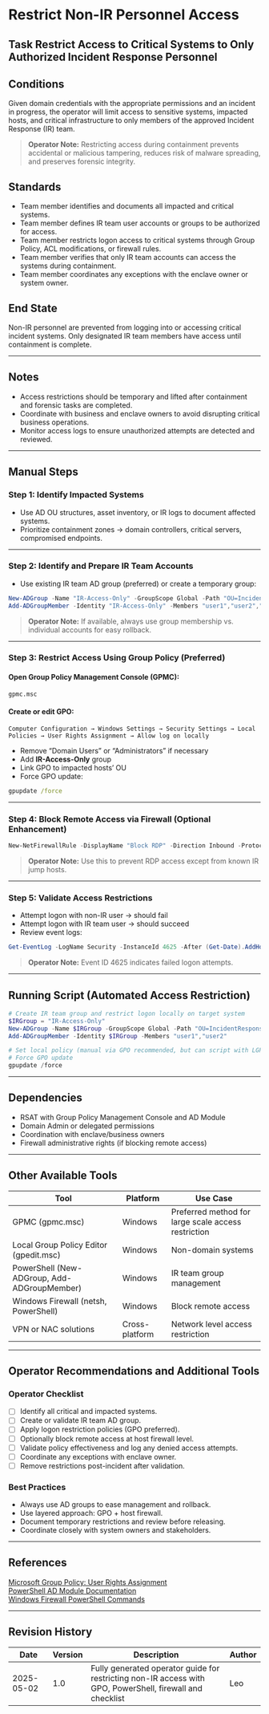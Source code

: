 # Restrict Non-IR Personnel Access

## Task Restrict Access to Critical Systems to Only Authorized Incident Response Personnel

## Conditions

Given domain credentials with the appropriate permissions and an incident in progress, the operator will limit access to sensitive systems, impacted hosts, and critical infrastructure to only members of the approved Incident Response (IR) team.

> **Operator Note:** Restricting access during containment prevents accidental or malicious tampering, reduces risk of malware spreading, and preserves forensic integrity.

## Standards

* Team member identifies and documents all impacted and critical systems.  
* Team member defines IR team user accounts or groups to be authorized for access.  
* Team member restricts logon access to critical systems through Group Policy, ACL modifications, or firewall rules.  
* Team member verifies that only IR team accounts can access the systems during containment.  
* Team member coordinates any exceptions with the enclave owner or system owner.

## End State

Non-IR personnel are prevented from logging into or accessing critical incident systems. Only designated IR team members have access until containment is complete.

---

## Notes

- Access restrictions should be temporary and lifted after containment and forensic tasks are completed.
- Coordinate with business and enclave owners to avoid disrupting critical business operations.
- Monitor access logs to ensure unauthorized attempts are detected and reviewed.

---

## Manual Steps

### Step 1: Identify Impacted Systems

- Use AD OU structures, asset inventory, or IR logs to document affected systems.
- Prioritize containment zones → domain controllers, critical servers, compromised endpoints.

---

### Step 2: Identify and Prepare IR Team Accounts

- Use existing IR team AD group (preferred) or create a temporary group:

```powershell
New-ADGroup -Name "IR-Access-Only" -GroupScope Global -Path "OU=IncidentResponse,DC=example,DC=com"
Add-ADGroupMember -Identity "IR-Access-Only" -Members "user1","user2","user3"
```

> **Operator Note:** If available, always use group membership vs. individual accounts for easy rollback.

---

### Step 3: Restrict Access Using Group Policy (Preferred)

#### Open Group Policy Management Console (GPMC):

```plaintext
gpmc.msc
```

#### Create or edit GPO:

```plaintext
Computer Configuration → Windows Settings → Security Settings → Local Policies → User Rights Assignment → Allow log on locally
```

- Remove “Domain Users” or “Administrators” if necessary
- Add **IR-Access-Only** group
- Link GPO to impacted hosts’ OU
- Force GPO update:

```cmd
gpupdate /force
```

---

### Step 4: Block Remote Access via Firewall (Optional Enhancement)

```powershell
New-NetFirewallRule -DisplayName "Block RDP" -Direction Inbound -Protocol TCP -LocalPort 3389 -Action Block
```

> **Operator Note:** Use this to prevent RDP access except from known IR jump hosts.

---

### Step 5: Validate Access Restrictions

- Attempt logon with non-IR user → should fail
- Attempt logon with IR team user → should succeed
- Review event logs:

```powershell
Get-EventLog -LogName Security -InstanceId 4625 -After (Get-Date).AddHours(-1)
```

> **Operator Note:** Event ID 4625 indicates failed logon attempts.

---

## Running Script (Automated Access Restriction)

```powershell
# Create IR team group and restrict logon locally on target system
$IRGroup = "IR-Access-Only"
New-ADGroup -Name $IRGroup -GroupScope Global -Path "OU=IncidentResponse,DC=example,DC=com"
Add-ADGroupMember -Identity $IRGroup -Members "user1","user2"

# Set local policy (manual via GPO recommended, but can script with LGPO or secedit)
# Force GPO update
gpupdate /force
```

---

## Dependencies

* RSAT with Group Policy Management Console and AD Module
* Domain Admin or delegated permissions
* Coordination with enclave/business owners
* Firewall administrative rights (if blocking remote access)

---

## Other Available Tools

| Tool | Platform | Use Case |
|------|----------|----------|
| GPMC (gpmc.msc) | Windows | Preferred method for large scale access restriction |
| Local Group Policy Editor (gpedit.msc) | Windows | Non-domain systems |
| PowerShell (New-ADGroup, Add-ADGroupMember) | Windows | IR team group management |
| Windows Firewall (netsh, PowerShell) | Windows | Block remote access |
| VPN or NAC solutions | Cross-platform | Network level access restriction |

---

## Operator Recommendations and Additional Tools

### Operator Checklist

- [ ] Identify all critical and impacted systems.
- [ ] Create or validate IR team AD group.
- [ ] Apply logon restriction policies (GPO preferred).
- [ ] Optionally block remote access at host firewall level.
- [ ] Validate policy effectiveness and log any denied access attempts.
- [ ] Coordinate any exceptions with enclave owner.
- [ ] Remove restrictions post-incident after validation.

### Best Practices

- Always use AD groups to ease management and rollback.
- Use layered approach: GPO + host firewall.
- Document temporary restrictions and review before releasing.
- Coordinate closely with system owners and stakeholders.

---

## References

[Microsoft Group Policy: User Rights Assignment](https://learn.microsoft.com/en-us/windows/security/threat-protection/security-policy-settings/user-rights-assignment)  
[PowerShell AD Module Documentation](https://learn.microsoft.com/en-us/powershell/module/activedirectory)  
[Windows Firewall PowerShell Commands](https://learn.microsoft.com/en-us/powershell/module/netsecurity)

---

## Revision History

| Date | Version | Description | Author |
|------|---------|-------------|--------|
| 2025-05-02 | 1.0 | Fully generated operator guide for restricting non-IR access with GPO, PowerShell, firewall and checklist | Leo |
